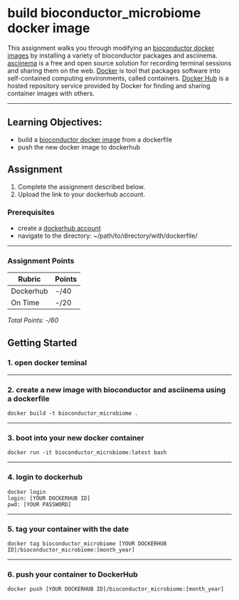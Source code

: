 # build bioconductor_microbiome docker image

This assignment walks you through modifying an [bioconductor docker images](https://hub.docker.com/r/bioconductor/bioconductor_docker) by installing a variety of bioconductor packages and asciinema. [asciinema](https://asciinema.org/about) is a free and open source solution for recording terminal sessions and sharing them on the web. [Docker](https://www.docker.com/resources/what-container) is tool that packages software into self-contained computing environments, called containers. [Docker Hub](https://www.docker.com/products/docker-hub) is a hosted repository service provided by Docker for finding and sharing container images with others.

<!-- blank line -->
----
<!-- blank line -->

## Learning Objectives:
 - build a [bioconductor docker image](https://hub.docker.com/r/bioconductor/bioconductor_docker) from a dockerfile
 - push the new docker image to dockerhub
 
  ## Assignment 
1. Complete the assignment described below.
2. Upload the link to your dockerhub account.


### Prerequisites
* create a [dockerhub account](https://hub.docker.com/)
* navigate to the directory: ~/path/to/directory/with/dockerfile/
<!-- blank line -->
----
<!-- blank line -->

 ### Assignment Points
|  Rubric        | Points | 
|----------------|-------|
| Dockerhub     |  -/40  |
| On Time        |  -/20  |
*Total Points: -/60*

## Getting Started

### 1. open docker teminal
<!-- blank line -->
----
<!-- blank line -->

### 2. create a new image with bioconductor and asciinema using a dockerfile
```
docker build -t bioconductor_microbiome .
```
<!-- blank line -->
----
<!-- blank line -->

### 3. boot into your new docker container 
```
docker run -it bioconductor_microbiome:latest bash
```
<!-- blank line -->
----
<!-- blank line -->

### 4. login to dockerhub
```
docker login
login: [YOUR DOCKERHUB ID]
pwd: [YOUR PASSWORD]
```
<!-- blank line -->
----
<!-- blank line -->

### 5. tag your container with the date
```
docker tag bioconductor_microbiome [YOUR DOCKERHUB ID]/bioconductor_microbiome:[month_year]
```
<!-- blank line -->
----
<!-- blank line -->

### 6. push your container to DockerHub
```
docker push [YOUR DOCKERHUB ID]/bioconductor_microbiome:[month_year]
```
